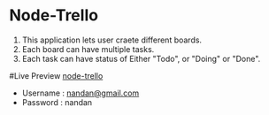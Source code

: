 # Node-Trello
1. This application lets user craete different boards.
2. Each board can have multiple tasks.
3. Each task can have status of Either "Todo", or "Doing" or "Done".

#Live Preview
[node-trello](https://node-trello.herokuapp.com/login)
* Username : nandan@gmail.com
* Password : nandan

